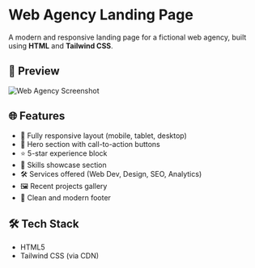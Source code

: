 # Web Agency Landing Page

A modern and responsive landing page for a fictional web agency, built using **HTML** and **Tailwind CSS**.

## 📸 Preview

![Web Agency Screenshot](screenshot.jpg) <!-- Replace with actual screenshot path -->

## 🌐 Features

- 📱 Fully responsive layout (mobile, tablet, desktop)
- 🎯 Hero section with call-to-action buttons
- ⭐ 5-star experience block
- 🧠 Skills showcase section
- 🛠️ Services offered (Web Dev, Design, SEO, Analytics)
- 🖼️ Recent projects gallery
- 🦶 Clean and modern footer

## 🛠️ Tech Stack

- HTML5
- Tailwind CSS (via CDN)
